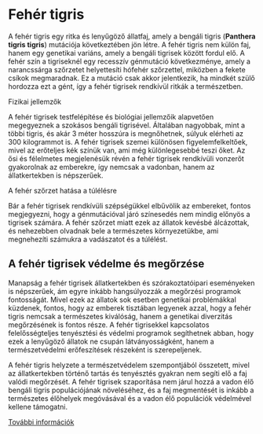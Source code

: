 # Fehér tigris 

A fehér tigris egy ritka és lenyűgöző állatfaj, amely a bengáli tigris (**Panthera tigris tigris**) mutációja következtében jön létre. A fehér tigris nem külön faj, hanem egy genetikai variáns, amely a bengáli tigrisek között fordul elő. A fehér szín a tigriseknél egy recesszív génmutáció következménye, amely a narancssárga szőrzetet helyettesíti hófehér szőrzettel, miközben a fekete csíkok megmaradnak. Ez a mutáció csak akkor jelentkezik, ha mindkét szülő hordozza ezt a gént, így a fehér tigrisek rendkívül ritkák a természetben.

Fizikai jellemzők

A fehér tigrisek testfelépítése és biológiai jellemzőik alapvetően megegyeznek a szokásos bengáli tigrisével. Általában nagyobbak, mint a többi tigris, és akár 3 méter hosszúra is megnőhetnek, súlyuk elérheti az 300 kilogrammot is. A fehér tigrisek szemei különösen figyelemfelkeltőek, mivel az erőteljes kék színük van, ami még különlegesebbé teszi őket. Az ősi és félelmetes megjelenésük révén a fehér tigrisek rendkívüli vonzerőt gyakorolnak az emberekre, így nemcsak a vadonban, hanem az állatkertekben is népszerűek.

A fehér szőrzet hatása a túlélésre

Bár a fehér tigrisek rendkívüli szépségükkel elbűvölik az embereket, fontos megjegyezni, hogy a génmutációval járó színesedés nem mindig előnyös a tigrisek számára. A fehér szőrzet miatt ezek az állatok kevésbé álcázottak, és nehezebben olvadnak bele a természetes környezetükbe, ami megnehezíti számukra a vadászatot és a túlélést.

## A fehér tigrisek védelme és megőrzése

Manapság a fehér tigrisek állatkertekben és szórakoztatóipari eseményeken is népszerűek, ám egyre inkább hangsúlyozzák a megőrzési programok fontosságát. Mivel ezek az állatok sok esetben genetikai problémákkal küzdenek, fontos, hogy az emberek tisztában legyenek azzal, hogy a fehér tigris nemcsak a természetes kiválóság, hanem a genetikai diverzitás megőrzésének is fontos része. A fehér tigrisekkel kapcsolatos felelősségteljes tenyésztési és védelmi programok segíthetnek abban, hogy ezek a lenyűgöző állatok ne csupán látványosságként, hanem a természetvédelmi erőfeszítések részeként is szerepeljenek.

A fehér tigris helyzete a természetvédelem szempontjából összetett, mivel az állatkertekben történő tartás és tenyésztés gyakran nem segíti elő a faj valódi megőrzését. A fehér tigrisek szaporítása nem járul hozzá a vadon élő bengáli tigris populációjának növeléséhez, és a faj megmentését is inkább a természetes élőhelyek megóvásával és a vadon élő populációk védelmével kellene támogatni.

[További információk](https://hu.wikipedia.org/wiki/Feh%C3%A9r_tigris)
